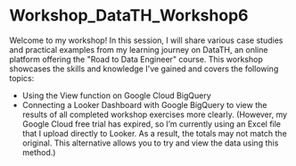 # Workshop_DataTH_Workshop6

Welcome to my workshop! In this session, I will share various case studies and practical examples from my learning journey on DataTH, an online platform offering the "Road to Data Engineer" course. This workshop showcases the skills and knowledge I've gained and covers the following topics:

- Using the View function on Google Cloud BigQuery
- Connecting a Looker Dashboard with Google BigQuery to view the results of all completed workshop exercises more clearly. (However, my Google Cloud free trial has expired, so I’m currently using an Excel file that I upload     directly to Looker. As a result, the totals may not match the original. This alternative allows you to try and view the data using this method.)
